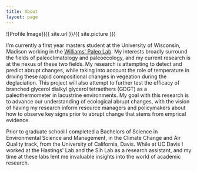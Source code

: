 ```yaml
---
title: About
layout: page
---
```

![Profile Image]({{ site.url }}/{{ site.picture }})

<p>I'm currently a first year masters student at the University of Wisconsin, Madison working in the
<a href="https://williamspaleolab.github.io/">Williams' Paleo Lab</a>. My interests broadly surround
the fields of paleoclimatology and paleoecology, and my current research is at the nexus of these two
fields. My research is attempting to detect and predict abrupt changes, while taking into account the
role of temperature in driving these rapid compositional changes in vegeation during the deglaciation.
This project will also attempt to further test the efficacy of branched glycerol dialkyl glycerol
tetraethers (GDGT) as a paleothermometer in lacustrine environments. My goal with this research is to
advance our understanding of ecological abrupt changes, with the vision of having my research inform
resource managers and policymakers about how to observe key signs prior to abrupt change that stems
from emprical evidence. </p>

<p>Prior to graduate school I completed a Bachelors of Science in Environmental Science and
Management, in the Climate Change and Air Quality track, from the University of California, Davis.
While at UC Davis I worked at the Hastings' Lab and the Sih Lab as a research assistant, and my time
at these labs lent me invaluable insights into the world of academic research.</p>
